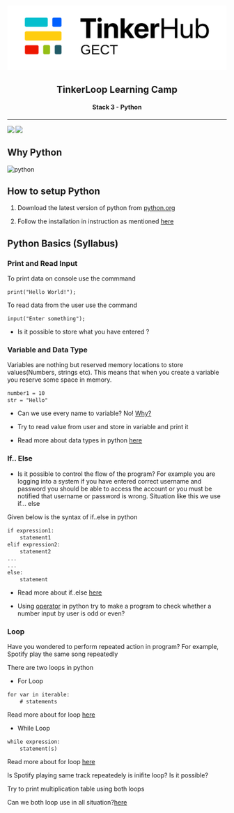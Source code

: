 <p align="center">
<a href="https://gihub.com/tinkerhubgect">
	<img src="https://github.com/tinkerhubgect/template/raw/main/.github/images/thhub.png"/>
</a>
	<h2 align="center"> TinkerLoop Learning Camp </h2>
	<h4 align="center"> Stack 3 - Python <h4>
</p>

---
[![](https://img.shields.io/badge/Discord-7289DA?style=for-the-badge&logo=discord&logoColor=white)](https://discord.gg/nrCmwwfZxb)
[![](https://img.shields.io/badge/YouTube-FF0000?style=for-the-badge&logo=youtube&logoColor=white)](https://www.youtube.com/watch?v=H1D7imOm3KE&list=PLJaEdBUfehM1351YIku8uKJc6T0JWyfqt
)

## Why Python
	

![python](https://user-images.githubusercontent.com/66952088/155842701-30704efc-2ee0-432f-ab03-898abafb8222.jpg)


## How to setup Python

1. Download the latest version of python from [python.org](https://www.python.org/downloads/)
	
2. Follow the installation in instruction as mentioned [here](https://www.tutorialspoint.com/python/python_environment.htm)


## Python Basics (Syllabus)


### Print and Read Input

To print data on console use the commmand

	
```
print("Hello World!");
```

To read data from the user use the command


```
input("Enter something");
```
* Is it possible to store what you have entered ? 
	
### Variable and Data Type

Variables are nothing but reserved memory locations to store values(Numbers, strings etc). This means that when you create a variable you reserve some space in memory.
```
number1 = 10
str = "Hello"

```

* Can we use every name to variable? No! [Why?](https://www.w3schools.com/python/gloss_python_variable_names.asp)

* Try to read value from user and store in variable and print it

* Read more about data types in python [here](https://www.w3schools.com/python/python_datatypes.asp)

### If.. Else 

* Is it possible to control the flow of the program? For example you are logging into a system if you have entered correct username and password you should be able to access the account or you must be notified that username or password is wrong. Situation like this we use if... else


Given below is the syntax of if..else in python

```
if expression1:
	statement1
elif expression2:
	statement2
...
...
else:
	statement
```

* Read more about if..else [here](https://www.geeksforgeeks.org/python-if-else/)

* Using [operator](https://www.tutorialspoint.com/python/python_basic_operators.htm) in python try to make a program to check whether a number input by user is odd or even?

### Loop

Have you wondered to perform repeated action in program? For example, Spotify play the same song repeatedly

There are two loops in python

* For Loop

``` 
for var in iterable:
    # statements

```

Read more about for loop [here](https://www.geeksforgeeks.org/python-for-loops/?ref=lbp)
	

* While Loop

```
while expression:
    statement(s)
```

Read more about for loop [here](https://www.geeksforgeeks.org/python-while-loop/?ref=lbp)

Is Spotify playing same track repeatedely is inifite loop? Is it possible?

Try to print multiplication table using both loops

Can we both loop use in all situation?[here](https://betterprogramming.pub/how-to-pick-between-a-while-and-for-loop-14ef217c3776?gi=9845f2c9dd0)
